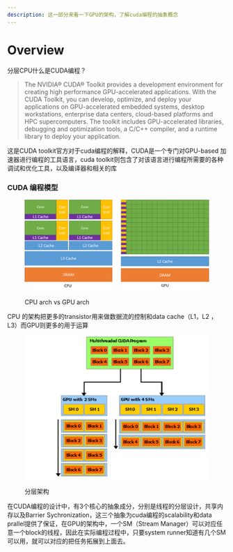 ```yaml
---
description: 这一部分来看一下GPU的架构，了解cuda编程的抽象概念
---
```


# Overview

分层CPU什么是CUDA编程？

> The NVIDIA® CUDA® Toolkit provides a development environment for creating high performance GPU-accelerated applications. With the CUDA Toolkit, you can develop, optimize, and deploy your applications on GPU-accelerated embedded systems, desktop workstations, enterprise data centers, cloud-based platforms and HPC supercomputers. The toolkit includes GPU-accelerated libraries, debugging and optimization tools, a C/C++ compiler, and a runtime library to deploy your application.

这是CUDA toolkit官方对于cuda编程的解释，CUDA是一个专门对GPU-based 加速器进行编程的工具语言，cuda toolkit则包含了对该语言进行编程所需要的各种调试和优化工具，以及编译器和相关的库

### CUDA 编程模型

<figure><img src="../../.gitbook/assets/image.png" alt=""><figcaption><p> CPU arch vs GPU arch</p></figcaption></figure>

CPU 的架构把更多的transistor用来做数据流的控制和data cache（L1，L2 ，L3）而GPU则更多的用于运算

<figure><img src="../../.gitbook/assets/image (1).png" alt=""><figcaption><p>分层架构</p></figcaption></figure>

在CUDA编程的设计中，有3个核心的抽象成分，分别是线程的分层设计，共享内存以及Barrier Sychronization，这三个抽象为cuda编程的scalability和data prallel提供了保证，在GPU的架构中，一个SM（Stream Manager）可以对应任意一个block的线程，因此在实际编程过程中，只要system runner知道有几个SM可以用，就可以对应的把任务拓展到上面去。
